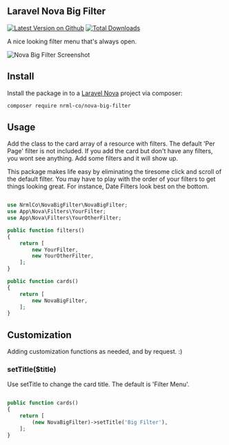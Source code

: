 ## Laravel Nova Big Filter
[![Latest Version on Github](https://img.shields.io/packagist/v/nrml-co/nova-big-filter.svg?style=flat)](https://packagist.org/packages/nrml-co/nova-big-filter)
[![Total Downloads](https://img.shields.io/packagist/dt/nrml-co/nova-big-filter.svg?style=flat)](https://packagist.org/packages/nrml-co/nova-big-filter)


A nice looking filter menu that's always open.

![Nova Big Filter Screenshot](https://raw.githubusercontent.com/nrml-co/nova-big-filter/master/resources/img/screenshot.png)

## Install

Install the package in to a [Laravel Nova](https://nova.laravel.com) project via composer:

```bash
composer require nrml-co/nova-big-filter
```

## Usage

Add the class to the card array of a resource with filters. The default 'Per Page' filter is not included.  If you add the card but don't have any filters, you wont see anything.  Add some filters and it will show up.  

This package makes life easy by eliminating the tiresome click and scroll of the default filter. You may have to play with the order of your filters to get things looking great.  For instance, Date Filters look best on the bottom.  


```php

use NrmlCo\NovaBigFilter\NovaBigFilter;
use App\Nova\Filters\YourFilter;
use App\Nova\Filters\YourOtherFilter;

public function filters()
{
    return [
        new YourFilter,
        new YourOtherFilter,
    ];
}

public function cards()
{
    return [        
        new NovaBigFilter,
    ];
}
```

## Customization
Adding customization functions as needed, and by request.  :)

### setTitle($title)

Use setTitle to change the card title.  The default is 'Filter Menu'.

```php

public function cards()
{
    return [        
        (new NovaBigFilter)->setTitle('Big Filter'),
    ];
}

```

